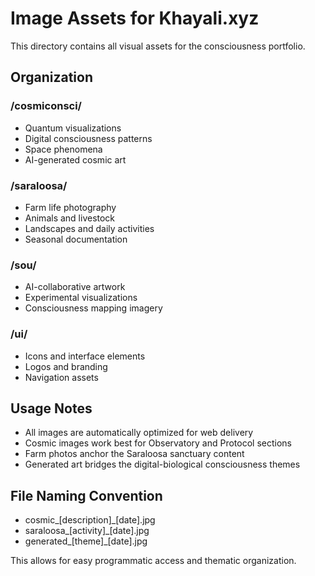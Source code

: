 # Image Assets for Khayali.xyz

This directory contains all visual assets for the consciousness portfolio.

## Organization

### /cosmiconsci/
- Quantum visualizations
- Digital consciousness patterns
- Space phenomena
- AI-generated cosmic art

### /saraloosa/
- Farm life photography
- Animals and livestock
- Landscapes and daily activities
- Seasonal documentation

### /sou/
- AI-collaborative artwork
- Experimental visualizations
- Consciousness mapping imagery

### /ui/
- Icons and interface elements
- Logos and branding
- Navigation assets

## Usage Notes

- All images are automatically optimized for web delivery
- Cosmic images work best for Observatory and Protocol sections
- Farm photos anchor the Saraloosa sanctuary content
- Generated art bridges the digital-biological consciousness themes

## File Naming Convention

- cosmic_[description]_[date].jpg
- saraloosa_[activity]_[date].jpg
- generated_[theme]_[date].jpg

This allows for easy programmatic access and thematic organization.